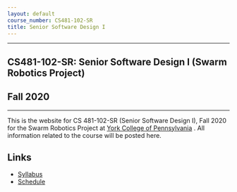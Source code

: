 ```yaml
---
layout: default
course_number: CS481-102-SR
title: Senior Software Design I
---
```


--- --- --- --- --- --- --- --- --- --- --- --- --- --- --- --- --- --- --- --- --- --- --- ---

## CS481-102-SR: Senior Software Design I (Swarm Robotics Project)

## Fall 2020

--- --- --- --- --- --- --- --- --- --- --- --- --- --- --- --- --- --- --- --- --- --- --- ---

This is the website for CS 481-102-SR (Senior Software Design I), Fall 2020 for the Swarm Robotics Project at [York College of Pennsylvania](http://www.ycp.edu) .  All information related to the course will be posted here.

## Links

* [Syllabus](syllabus.html)
* [Schedule](schedule.html)